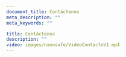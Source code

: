 ```yaml
---
document_title: Contáctenos
meta_description: ""
meta_keywords: ""

title: Contáctenos
description: ""
video: images/nanosafe/VideoContactoV1.mp4
---
```

